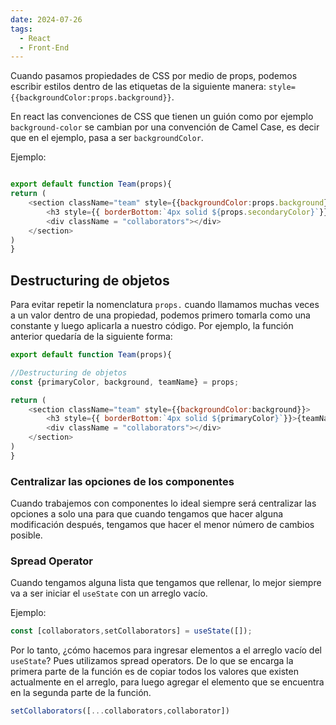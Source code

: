 ```yaml
---
date: 2024-07-26
tags:
  - React
  - Front-End
---
```


Cuando pasamos propiedades de CSS por medio de props, podemos escribir estilos dentro de las etiquetas de la siguiente manera: `style={{backgroundColor:props.background}}`.

En react las convenciones de CSS que tienen un guión como por ejemplo `background-color` se cambian por una convención de Camel Case, es decir que en el ejemplo, pasa a ser `backgroundColor`.

Ejemplo:

```javascript

export default function Team(props){
return (
	<section className="team" style={{backgroundColor:props.background}}>
		<h3 style={{ borderBottom:`4px solid ${props.secondaryColor}`}}>{props.teamName}</h3>
		<div className = "collaborators"></div>
	</section>
)
}
```

## Destructuring de objetos

Para evitar repetir la nomenclatura `props.` cuando llamamos muchas veces a un valor dentro de una propiedad, podemos primero tomarla como una constante y luego aplicarla a nuestro código. Por ejemplo, la función anterior quedaría de la siguiente forma:

```javascript
export default function Team(props){

//Destructuring de objetos
const {primaryColor, background, teamName} = props;

return (
	<section className="team" style={{backgroundColor:background}}>
		<h3 style={{ borderBottom:`4px solid ${primaryColor}`}}>{teamName}</h3>
		<div className = "collaborators"></div>
	</section>
)
}
```

### Centralizar las opciones de los componentes

Cuando trabajemos con componentes lo ideal siempre será centralizar las opciones a solo una para que cuando tengamos que hacer alguna modificación después, tengamos que hacer el menor número de cambios posible.

### Spread Operator

Cuando tengamos alguna lista que tengamos que rellenar, lo mejor siempre va a ser iniciar el `useState` con un arreglo vacío.

Ejemplo:

```javascript
const [collaborators,setCollaborators] = useState([]);
```

Por lo tanto, ¿cómo hacemos para ingresar elementos a el arreglo vacío del `useState`? Pues utilizamos spread operators. De lo que se encarga la primera parte de la función es de copiar todos los valores que existen actualmente en el arreglo, para luego agregar el elemento que se encuentra en la segunda parte de la función.


```javascript
setCollaborators([...collaborators,collaborator])
```
